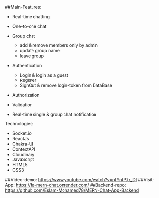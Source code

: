 ##Main-Features: 

- Real-time chatting

- One-to-one chat

- Group chat 
  * add & remove members only by admin
  * update group name
  * leave group

- Authentication
  * Login & login as a guest
  * Register
  * SignOut & remove login-token from DataBase

- Authorization

- Validation

- Real-time single & group chat notification

Technologies: 
- Socket.io
- ReactJs
- Chakra-UI
- ContextAPI
- Cloudinary
- JavaScript
- HTML5
- CSS3

##Video-demo: https://www.youtube.com/watch?v=pfYntPXr_DI
##Visit-App: https://fe-mern-chat.onrender.com/
##Backend-repo: https://github.com/Eslam-Mohamed78/MERN-Chat-App-Backend
